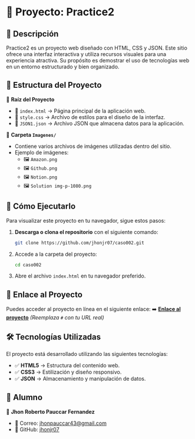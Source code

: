 # 📌 Proyecto: Practice2

## 🌟 Descripción
Practice2 es un proyecto web diseñado con HTML, CSS y JSON. Este sitio ofrece una interfaz interactiva y utiliza recursos visuales para una experiencia atractiva. Su propósito es demostrar el uso de tecnologías web en un entorno estructurado y bien organizado.

## 📂 Estructura del Proyecto
📁 **Raíz del Proyecto**
- 📄 `index.html` → Página principal de la aplicación web.
- 🎨 `style.css` → Archivo de estilos para el diseño de la interfaz.
- 📜 `JSON1.json` → Archivo JSON que almacena datos para la aplicación.

📁 **Carpeta `Imagenes/`**
- Contiene varios archivos de imágenes utilizadas dentro del sitio.
- Ejemplo de imágenes:
  - 🖼️ `Amazon.png`
  - 🖼️ `Github.png`
  - 🖼️ `Notion.png`
  - 🖼️ `Solution img-p-1080.png`

## 🚀 Cómo Ejecutarlo
Para visualizar este proyecto en tu navegador, sigue estos pasos:
1. **Descarga o clona el repositorio** con el siguiente comando:
   ```sh
   git clone https://github.com/jhonjr07/caso002.git
   ```
2. Accede a la carpeta del proyecto:
   ```sh
   cd caso002
   ```
3. Abre el archivo `index.html` en tu navegador preferido.

## 🔗 Enlace al Proyecto
Puedes acceder al proyecto en línea en el siguiente enlace:
➡️ **[Enlace al proyecto](#)** *(Reemplaza `#` con tu URL real)*

## 🛠️ Tecnologías Utilizadas
El proyecto está desarrollado utilizando las siguientes tecnologías:
- ✅ **HTML5** → Estructura del contenido web.
- ✅ **CSS3** → Estilización y diseño responsivo.
- ✅ **JSON** → Almacenamiento y manipulación de datos.

## 👤 Alumno
📌 **Jhon Roberto Pauccar Fernandez**
- 📧 Correo: [jhonpauccar43@gmail.com](mailto:jhonpauccar43@gmail.com)
- 🔗 GitHub: [jhonjr07](https://github.com/jhonjr07)


